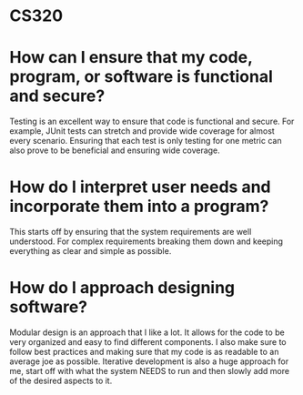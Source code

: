 # CS320
# How can I ensure that my code, program, or software is functional and secure?
Testing is an excellent way to ensure that code is functional and secure. For example, JUnit tests can stretch and provide wide coverage for almost every scenario. Ensuring that each test is only testing for one metric can also prove to be beneficial and ensuring wide coverage.

# How do I interpret user needs and incorporate them into a program?
This starts off by ensuring that the system requirements are well understood. For complex requirements breaking them down and keeping everything as clear and simple as possible.

# How do I approach designing software?
Modular design is an approach that I like a lot. It allows for the code to be very organized and easy to find different components. I also make sure to follow best practices and making sure that my code is as readable to an average joe as possible. Iterative development is also a huge approach for me, start off with what the system NEEDS to run and then slowly add more of the desired aspects to it. 

